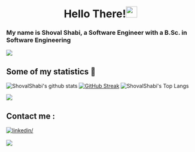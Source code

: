 <h1 align="center">Hello There!<img src="https://github.com/souvikguria98/souvikguria98/blob/master/Hi.gif" width="30"> </h1>

### My name is Shoval Shabi, a Software Engineer with a B.Sc. in Software Engineering

<a href="https://www.youtube.com/watch?v=dQw4w9WgXcQ"><img src="https://user-images.githubusercontent.com/73097560/115834477-dbab4500-a447-11eb-908a-139a6edaec5c.gif"></a>

## Some of my statistics 🚀

![ShovalShabi's github stats](https://github-readme-stats.vercel.app/api?username=ShovalShabi&show_icons=true&theme=tokyonight)
<a href="https://git.io/streak-stats"><img src="https://github-readme-streak-stats.herokuapp.com?user=ShovalShabi&theme=tokyonight" alt="GitHub Streak" /></a>
![ShovalShabi's Top Langs](https://github-readme-stats.vercel.app/api/top-langs/?username=ShovalShabi&theme=tokyonight&layout=compact&size_weight=0&count_weight=1&hide=lex,makefile)

<a href="https://www.youtube.com/watch?v=dQw4w9WgXcQ"><img src="https://user-images.githubusercontent.com/73097560/115834477-dbab4500-a447-11eb-908a-139a6edaec5c.gif"></a>

## Contact me : 
<a href="https://www.linkedin.com/in/shoval-shabi/" target="_blank">
<img src="https://img.shields.io/badge/linkedin: Shoval Shabi-%2300acee.svg?color=405DE6&style=for-the-badge&logo=linkedin&logoColor=white" alt=linkedin/>
 <br><br/>
 
<a href="mailto:shovalshabi@gmail.com" target="_blank">
<img src="https://img.shields.io/badge/gmail:  shovalshabi@gmail.com-%23EA4335.svg?style=for-the-badge&logo=gmail&logoColor=white" t=mail style="margin-bottom: 5px;" />
<br><br/>
